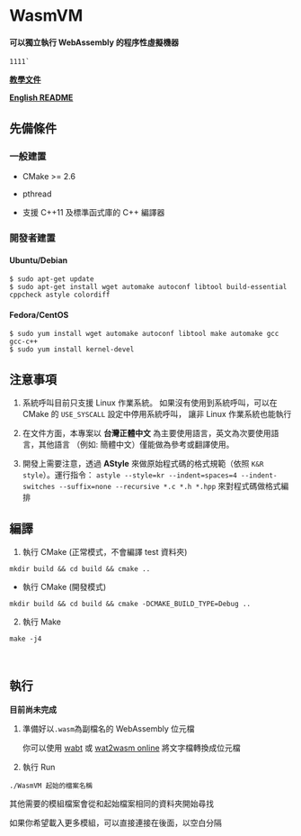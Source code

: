 # WasmVM

#### 可以獨立執行 WebAssembly 的程序性虛擬機器
    1111`
**[教學文件](https://luishsu.gitbook.io/wasmvm-tutorial/)**

**[English README](README_en.md)**

## 先備條件

### 一般建置

* CMake >= 2.6

* pthread

* 支援 C++11 及標準函式庫的 C++ 編譯器

### 開發者建置
#### Ubuntu/Debian
```shell
$ sudo apt-get update
$ sudo apt-get install wget automake autoconf libtool build-essential cppcheck astyle colordiff
```

#### Fedora/CentOS
```shell
$ sudo yum install wget automake autoconf libtool make automake gcc gcc-c++
$ sudo yum install kernel-devel 
```

## 注意事項

1. 系統呼叫目前只支援 Linux 作業系統。 如果沒有使用到系統呼叫，可以在 CMake 的 `USE_SYSCALL` 設定中停用系統呼叫， 讓非 Linux 作業系統也能執行
 
2. 在文件方面，本專案以 **台灣正體中文** 為主要使用語言，英文為次要使用語言，其他語言 （例如: 簡體中文）僅能做為參考或翻譯使用。

3. 開發上需要注意，透過 **AStyle** 來做原始程式碼的格式規範（依照 `K&R style`）。運行指令： `astyle --style=kr --indent=spaces=4 --indent-switches --suffix=none --recursive *.c *.h *.hpp` 來對程式碼做格式編排

## 編譯

1. 執行 CMake (正常模式，不會編譯 test 資料夾)

```shell
mkdir build && cd build && cmake ..
```

* 執行 CMake (開發模式)
```shell
mkdir build && cd build && cmake -DCMAKE_BUILD_TYPE=Debug ..
```

2. 執行 Make

```shell
make -j4
```
  
## 執行

**目前尚未完成**

1. 準備好以`.wasm`為副檔名的 WebAssembly 位元檔
  
    你可以使用 [wabt](https://github.com/WebAssembly/wabt) 或 [wat2wasm online](https://cdn.rawgit.com/WebAssembly/wabt/013802ca01035365e2459c70f0508481393ac075/demo/wast2wasm/) 將文字檔轉換成位元檔
  
2. 執行 Run

```shell
./WasmVM 起始的檔案名稱
```

其他需要的模組檔案會從和起始檔案相同的資料夾開始尋找

如果你希望載入更多模組，可以直接連接在後面，以空白分隔
